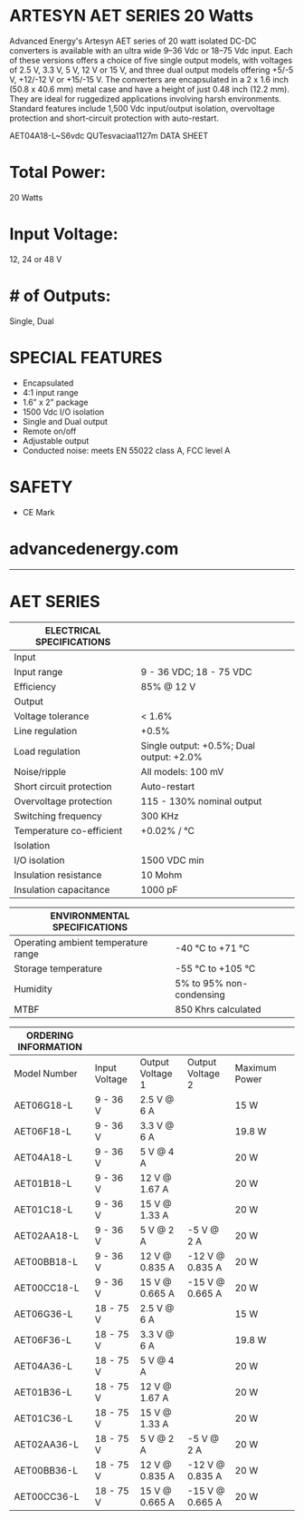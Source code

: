# ARTESYN AET SERIES 20 Watts

Advanced Energy's Artesyn AET series of 20 watt isolated DC-DC converters is available with an ultra wide 9–36 Vdc or 18–75 Vdc input. Each of these versions offers a choice of five single output models, with voltages of 2.5 V, 3.3 V, 5 V, 12 V or 15 V, and three dual output models offering +5/-5 V, +12/-12 V or +15/-15 V. The converters are encapsulated in a 2 x 1.6 inch (50.8 x 40.6 mm) metal case and have a height of just 0.48 inch (12.2 mm). They are ideal for ruggedized applications involving harsh environments. Standard features include 1,500 Vdc input/output isolation, overvoltage protection and short-circuit protection with auto-restart.

AET04A18-L~S6vdc
QUTesvaciaa1127m
DATA SHEET

# Total Power:

20 Watts

# Input Voltage:

12, 24 or 48 V

# # of Outputs:

Single, Dual

# SPECIAL FEATURES

- Encapsulated
- 4:1 input range
- 1.6” x 2” package
- 1500 Vdc I/O isolation
- Single and Dual output
- Remote on/off
- Adjustable output
- Conducted noise: meets EN 55022 class A, FCC level A

# SAFETY

- CE Mark

# advancedenergy.com
---
# AET SERIES

|ELECTRICAL SPECIFICATIONS| | |
|---|---|---|
|Input| | |
|Input range|9 - 36 VDC; 18 - 75 VDC| |
|Efficiency|85% @ 12 V| |
|Output| | |
|Voltage tolerance|< 1.6%| |
|Line regulation|+0.5%| |
|Load regulation|Single output: +0.5%; Dual output: +2.0%| |
|Noise/ripple|All models: 100 mV| |
|Short circuit protection|Auto-restart| |
|Overvoltage protection|115 - 130% nominal output| |
|Switching frequency|300 KHz| |
|Temperature co-efficient|+0.02% / °C| |
|Isolation| | |
|I/O isolation|1500 VDC min| |
|Insulation resistance|10 Mohm| |
|Insulation capacitance|1000 pF| |

|ENVIRONMENTAL SPECIFICATIONS| |
|---|---|
|Operating ambient temperature range|-40 °C to +71 °C|
|Storage temperature|-55 °C to +105 °C|
|Humidity|5% to 95% non-condensing|
|MTBF|850 Khrs calculated|

|ORDERING INFORMATION| | | | | |
|---|---|---|---|---|---|
|Model Number|Input Voltage|Output Voltage 1|Output Voltage 2|Maximum Power| |
|AET06G18-L|9 - 36 V|2.5 V @ 6 A| |15 W| |
|AET06F18-L|9 - 36 V|3.3 V @ 6 A| |19.8 W| |
|AET04A18-L|9 - 36 V|5 V @ 4 A| |20 W| |
|AET01B18-L|9 - 36 V|12 V @ 1.67 A| |20 W| |
|AET01C18-L|9 - 36 V|15 V @ 1.33 A| |20 W| |
|AET02AA18-L|9 - 36 V|5 V @ 2 A|-5 V @ 2 A|20 W| |
|AET00BB18-L|9 - 36 V|12 V @ 0.835 A|-12 V @ 0.835 A|20 W| |
|AET00CC18-L|9 - 36 V|15 V @ 0.665 A|-15 V @ 0.665 A|20 W| |
|AET06G36-L|18 - 75 V|2.5 V @ 6 A| |15 W| |
|AET06F36-L|18 - 75 V|3.3 V @ 6 A| |19.8 W| |
|AET04A36-L|18 - 75 V|5 V @ 4 A| |20 W| |
|AET01B36-L|18 - 75 V|12 V @ 1.67 A| |20 W| |
|AET01C36-L|18 - 75 V|15 V @ 1.33 A| |20 W| |
|AET02AA36-L|18 - 75 V|5 V @ 2 A|-5 V @ 2 A|20 W| |
|AET00BB36-L|18 - 75 V|12 V @ 0.835 A|-12 V @ 0.835 A|20 W| |
|AET00CC36-L|18 - 75 V|15 V @ 0.665 A|-15 V @ 0.665 A|20 W| |
